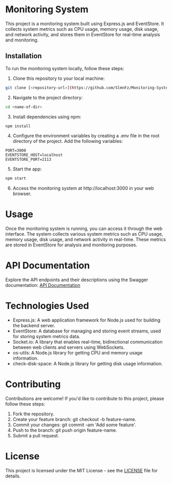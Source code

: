 # Monitoring System

This project is a monitoring system built using Express.js and EventStore. It collects system metrics such as CPU usage, memory usage, disk usage, and network activity, and stores them in EventStore for real-time analysis and monitoring.

## Installation

To run the monitoring system locally, follow these steps:

1.  Clone this repository to your local machine:
```bash
git clone [<repository-url>](https://github.com/SlmnFz/Monitoring-System-nodejs-eventstore.git)
```

2.  Navigate to the project directory:
```bash
cd <name-of-dir>
```

3.  Install dependencies using npm:
```bash
npm install
```

4. Configure the environment variables by creating a .env file in the root directory of the project. Add the following variables:
```plaintext
PORT=3000
EVENTSTORE_HOST=localhost
EVENTSTORE_PORT=2113
```

5. Start the app:
```bash
npm start
```

6. Access the monitoring system at http://localhost:3000 in your web browser.

# Usage

Once the monitoring system is running, you can access it through the web interface. The system collects various system metrics such as CPU usage, memory usage, disk usage, and network activity in real-time. These metrics are stored in EventStore for analysis and monitoring purposes.

# API Documentation

Explore the API endpoints and their descriptions using the Swagger documentation:
[API Documentation](http://localhost:3000/api-docs/)

# Technologies Used

- Express.js: A web application framework for Node.js used for building the backend server.
- EventStore: A database for managing and storing event streams, used for storing system metrics data.
- Socket.io: A library that enables real-time, bidirectional communication between web clients and servers using WebSockets.
- os-utils: A Node.js library for getting CPU and memory usage information.
- check-disk-space: A Node.js library for getting disk usage information.

# Contributing

Contributions are welcome! If you'd like to contribute to this project, please follow these steps:

1. Fork the repository.
2. Create your feature branch: git checkout -b feature-name.
3. Commit your changes: git commit -am 'Add some feature'.
4. Push to the branch: git push origin feature-name.
5. Submit a pull request.

# License

This project is licensed under the MIT License - see the [LICENSE](LICENCE) file for details.